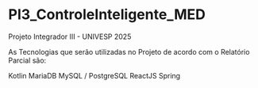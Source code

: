 # PI3_ControleInteligente_MED
Projeto Integrador III - UNIVESP 2025

As Tecnologias que serão utilizadas no Projeto de acordo com o Relatório Parcial são:

Kotlin
MariaDB
MySQL / PostgreSQL
ReactJS
Spring 

